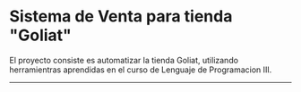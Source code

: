 # Sistema de Venta para tienda  "Goliat"
El proyecto consiste es automatizar la tienda Goliat, utilizando herramientras aprendidas en el curso de Lenguaje de Programacion III.

---------



